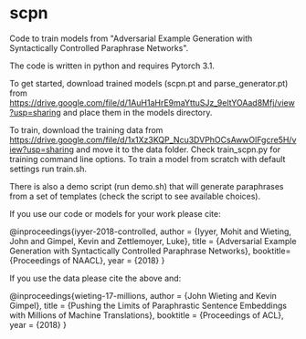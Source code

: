 # scpn

Code to train models from "Adversarial Example Generation with Syntactically Controlled Paraphrase Networks".

The code is written in python and requires Pytorch 3.1.

To get started, download trained models (scpn.pt and parse_generator.pt) from https://drive.google.com/file/d/1AuH1aHrE9maYttuSJz_9eltYOAad8Mfj/view?usp=sharing and place them in the models directory.

To train, download the training data from https://drive.google.com/file/d/1x1Xz3KQP_Ncu3DVPhOCsAwwOlFgcre5H/view?usp=sharing and move it to the data folder. Check train_scpn.py for training command line options. To train a model from scratch with default settings run train.sh.

There is also a demo script (run demo.sh) that will generate paraphrases from a set of templates (check the script to see available choices).

If you use our code or models for your work please cite:

@inproceedings{iyyer-2018-controlled, author = {Iyyer, Mohit and Wieting, John and Gimpel, Kevin and Zettlemoyer, Luke}, title = {Adversarial Example Generation with Syntactically Controlled Paraphrase Networks}, booktitle={Proceedings of NAACL}, year = {2018} }

If you use the data please cite the above and:

@inproceedings{wieting-17-millions, author = {John Wieting and Kevin Gimpel}, title = {Pushing the Limits of Paraphrastic Sentence Embeddings with Millions of Machine Translations}, booktitle = {Proceedings of ACL}, year = {2018} }